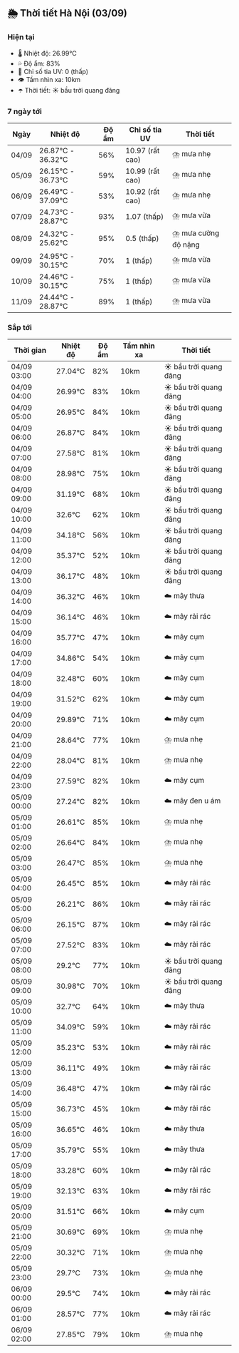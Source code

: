 ## 🌦️ Thời tiết Hà Nội (03/09)

### Hiện tại

- 🌡️ Nhiệt độ: 26.99℃
- 💦 Độ ẩm: 83%
- 🌟 Chỉ số tia UV: 0 (thấp)
- 👁️ Tầm nhìn xa: 10km
- ☂️ Thời tiết: ☀️ bầu trời quang đãng

### 7 ngày tới

| Ngày | Nhiệt độ | Độ ẩm | Chỉ số tia UV | Thời tiết |
| --- | --- | --- | --- | --- |
| 04/09 | 26.87℃ - 36.32℃ | 56% | 10.97 (rất cao) | ⛈️ mưa nhẹ |
| 05/09 | 26.15℃ - 36.73℃ | 59% | 10.99 (rất cao) | ⛈️ mưa nhẹ |
| 06/09 | 26.49℃ - 37.09℃ | 53% | 10.92 (rất cao) | ⛈️ mưa nhẹ |
| 07/09 | 24.73℃ - 28.87℃ | 93% | 1.07 (thấp) | ⛈️ mưa vừa |
| 08/09 | 24.32℃ - 25.62℃ | 95% | 0.5 (thấp) | ⛈️ mưa cường độ nặng |
| 09/09 | 24.95℃ - 30.15℃ | 70% | 1 (thấp) | ⛈️ mưa vừa |
| 10/09 | 24.46℃ - 30.15℃ | 75% | 1 (thấp) | ⛈️ mưa vừa |
| 11/09 | 24.44℃ - 28.87℃ | 89% | 1 (thấp) | ⛈️ mưa vừa |

### Sắp tới

| Thời gian | Nhiệt độ | Độ ẩm | Tầm nhìn xa | Thời tiết |
| --- | --- | --- | --- | --- |
| 04/09 03:00 | 27.04℃ | 82% | 10km | ☀️ bầu trời quang đãng |
| 04/09 04:00 | 26.99℃ | 83% | 10km | ☀️ bầu trời quang đãng |
| 04/09 05:00 | 26.95℃ | 84% | 10km | ☀️ bầu trời quang đãng |
| 04/09 06:00 | 26.87℃ | 84% | 10km | ☀️ bầu trời quang đãng |
| 04/09 07:00 | 27.58℃ | 81% | 10km | ☀️ bầu trời quang đãng |
| 04/09 08:00 | 28.98℃ | 75% | 10km | ☀️ bầu trời quang đãng |
| 04/09 09:00 | 31.19℃ | 68% | 10km | ☀️ bầu trời quang đãng |
| 04/09 10:00 | 32.6℃ | 62% | 10km | ☀️ bầu trời quang đãng |
| 04/09 11:00 | 34.18℃ | 56% | 10km | ☀️ bầu trời quang đãng |
| 04/09 12:00 | 35.37℃ | 52% | 10km | ☀️ bầu trời quang đãng |
| 04/09 13:00 | 36.17℃ | 48% | 10km | ☀️ bầu trời quang đãng |
| 04/09 14:00 | 36.32℃ | 46% | 10km | ☁️ mây thưa |
| 04/09 15:00 | 36.14℃ | 46% | 10km | ☁️ mây rải rác |
| 04/09 16:00 | 35.77℃ | 47% | 10km | ☁️ mây cụm |
| 04/09 17:00 | 34.86℃ | 54% | 10km | ☁️ mây cụm |
| 04/09 18:00 | 32.48℃ | 60% | 10km | ☁️ mây cụm |
| 04/09 19:00 | 31.52℃ | 62% | 10km | ☁️ mây cụm |
| 04/09 20:00 | 29.89℃ | 71% | 10km | ☁️ mây cụm |
| 04/09 21:00 | 28.64℃ | 77% | 10km | ⛈️ mưa nhẹ |
| 04/09 22:00 | 28.04℃ | 81% | 10km | ⛈️ mưa nhẹ |
| 04/09 23:00 | 27.59℃ | 82% | 10km | ☁️ mây cụm |
| 05/09 00:00 | 27.24℃ | 82% | 10km | ☁️ mây đen u ám |
| 05/09 01:00 | 26.61℃ | 85% | 10km | ⛈️ mưa nhẹ |
| 05/09 02:00 | 26.64℃ | 84% | 10km | ⛈️ mưa nhẹ |
| 05/09 03:00 | 26.47℃ | 85% | 10km | ⛈️ mưa nhẹ |
| 05/09 04:00 | 26.45℃ | 85% | 10km | ☁️ mây rải rác |
| 05/09 05:00 | 26.21℃ | 86% | 10km | ☁️ mây rải rác |
| 05/09 06:00 | 26.15℃ | 87% | 10km | ☁️ mây rải rác |
| 05/09 07:00 | 27.52℃ | 83% | 10km | ☁️ mây rải rác |
| 05/09 08:00 | 29.2℃ | 77% | 10km | ☀️ bầu trời quang đãng |
| 05/09 09:00 | 30.98℃ | 70% | 10km | ☀️ bầu trời quang đãng |
| 05/09 10:00 | 32.7℃ | 64% | 10km | ☁️ mây thưa |
| 05/09 11:00 | 34.09℃ | 59% | 10km | ☁️ mây rải rác |
| 05/09 12:00 | 35.23℃ | 53% | 10km | ☁️ mây rải rác |
| 05/09 13:00 | 36.11℃ | 49% | 10km | ☁️ mây rải rác |
| 05/09 14:00 | 36.48℃ | 47% | 10km | ☁️ mây rải rác |
| 05/09 15:00 | 36.73℃ | 45% | 10km | ☁️ mây rải rác |
| 05/09 16:00 | 36.65℃ | 46% | 10km | ☁️ mây thưa |
| 05/09 17:00 | 35.79℃ | 55% | 10km | ☁️ mây thưa |
| 05/09 18:00 | 33.28℃ | 60% | 10km | ☁️ mây rải rác |
| 05/09 19:00 | 32.13℃ | 63% | 10km | ☁️ mây rải rác |
| 05/09 20:00 | 31.51℃ | 66% | 10km | ☁️ mây cụm |
| 05/09 21:00 | 30.69℃ | 69% | 10km | ⛈️ mưa nhẹ |
| 05/09 22:00 | 30.32℃ | 71% | 10km | ⛈️ mưa nhẹ |
| 05/09 23:00 | 29.7℃ | 73% | 10km | ⛈️ mưa nhẹ |
| 06/09 00:00 | 29.5℃ | 74% | 10km | ☁️ mây rải rác |
| 06/09 01:00 | 28.57℃ | 77% | 10km | ☁️ mây rải rác |
| 06/09 02:00 | 27.85℃ | 79% | 10km | ⛈️ mưa nhẹ |
